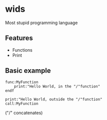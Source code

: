 # wids

Most stupid programming language

## Features
- Functions
- Print

## Basic example
```
func:MyFunction
	print:"Hello World, in the "/"function"
endf

print:"Hello World, outside the "/"function"
call:MyFunction
```
("/" concatenates)